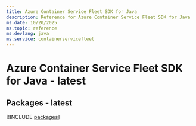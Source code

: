 ```yaml
---
title: Azure Container Service Fleet SDK for Java
description: Reference for Azure Container Service Fleet SDK for Java
ms.date: 10/20/2025
ms.topic: reference
ms.devlang: java
ms.service: containerservicefleet
---
```

# Azure Container Service Fleet SDK for Java - latest
## Packages - latest
[!INCLUDE [packages](container-service-fleet-index.md)]